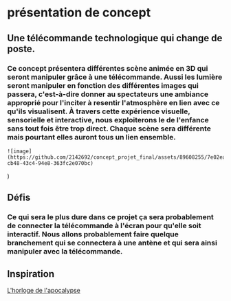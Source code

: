 # présentation de concept
## Une télécommande technologique qui change de poste.
### Ce concept présentera différentes scène animée en 3D qui seront manipuler grâce à une télécommande. Aussi les lumière seront manipuler en fonction des différentes images qui passera, c'est-à-dire donner au spectateurs une ambiance approprié pour l'inciter à resentir l'atmosphère en lien avec ce qu'ils visualisent. À travers cette expérience visuelle, sensorielle et interactive, nous exploiterons le de l'enfance sans tout fois être trop direct. Chaque scène sera différente mais pourtant elles auront tous un lien ensemble.

	![image](https://github.com/2142692/concept_projet_final/assets/89608255/7e02ea5b-cb48-43c4-94e8-363fc2e070bc)
)

## Défis
### Ce qui sera le plus dure dans ce projet ça sera probablement de connecter la télécommande à l'écran pour qu'elle soit interactif. Nous allons probablement faire quelque branchement qui se connectera à une antène et qui sera ainsi manipuler avec la télécommande.

## Inspiration 
[L'horloge de l'apocalypse](https://tim-montmorency.com/2022/projets/L-horloge-de-l-apocalypse/docs/web/index.html)
